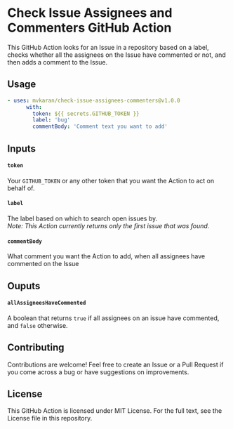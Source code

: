 # Check Issue Assignees and Commenters GitHub Action

This GitHub Action looks for an Issue in a repository based on a label, checks whether all the assignees on the Issue have commented or not, and then adds a comment to the Issue.

## Usage

```yml
- uses: mvkaran/check-issue-assignees-commenters@v1.0.0
      with:
        token: ${{ secrets.GITHUB_TOKEN }}
        label: 'bug'
        commentBody: 'Comment text you want to add'
```

## Inputs

#### `token`

Your `GITHUB_TOKEN` or any other token that you want the Action to act on behalf of.

#### `label`

The label based on which to search open issues by.  
_Note: This Action currently returns only the first issue that was found._

#### `commentBody`

What comment you want the Action to add, when all assignees have commented on the Issue

## Ouputs

#### `allAssigneesHaveCommented`

A boolean that returns `true` if all assignees on an issue have commented, and `false` otherwise.

## Contributing

Contributions are welcome! Feel free to create an Issue or a Pull Request if you come across a bug or have suggestions on improvements. 

## License

This GitHub Action is licensed under MIT License. For the full text, see the License file in this repository.
